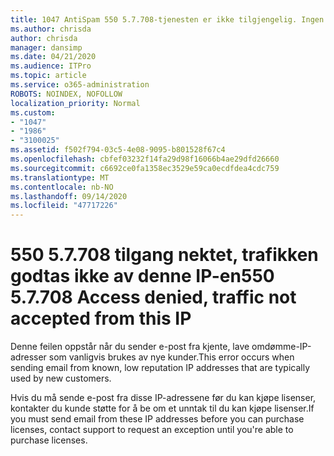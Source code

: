 ```yaml
---
title: 1047 AntiSpam 550 5.7.708-tjenesten er ikke tilgjengelig. Ingen tilgang, trafikken godtas ikke fra denne IP-en
ms.author: chrisda
author: chrisda
manager: dansimp
ms.date: 04/21/2020
ms.audience: ITPro
ms.topic: article
ms.service: o365-administration
ROBOTS: NOINDEX, NOFOLLOW
localization_priority: Normal
ms.custom:
- "1047"
- "1986"
- "3100025"
ms.assetid: f502f794-03c5-4e08-9095-b801528f67c4
ms.openlocfilehash: cbfef03232f14fa29d98f16066b4ae29dfd26660
ms.sourcegitcommit: c6692ce0fa1358ec3529e59ca0ecdfdea4cdc759
ms.translationtype: MT
ms.contentlocale: nb-NO
ms.lasthandoff: 09/14/2020
ms.locfileid: "47717226"
---
```

# <a name="550-57708-access-denied-traffic-not-accepted-from-this-ip"></a><span data-ttu-id="5da75-103">550 5.7.708 tilgang nektet, trafikken godtas ikke av denne IP-en</span><span class="sxs-lookup"><span data-stu-id="5da75-103">550 5.7.708 Access denied, traffic not accepted from this IP</span></span>

<span data-ttu-id="5da75-104">Denne feilen oppstår når du sender e-post fra kjente, lave omdømme-IP-adresser som vanligvis brukes av nye kunder.</span><span class="sxs-lookup"><span data-stu-id="5da75-104">This error occurs when sending email from known, low reputation IP addresses that are typically used by new customers.</span></span>

<span data-ttu-id="5da75-105">Hvis du må sende e-post fra disse IP-adressene før du kan kjøpe lisenser, kontakter du kunde støtte for å be om et unntak til du kan kjøpe lisenser.</span><span class="sxs-lookup"><span data-stu-id="5da75-105">If you must send email from these IP addresses before you can purchase licenses, contact support to request an exception until you're able to purchase licenses.</span></span>
